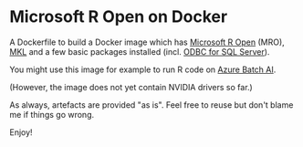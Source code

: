 # Microsoft R Open on Docker
A Dockerfile to build a Docker image which has [Microsoft R Open](https://mran.microsoft.com/open) (MRO), [MKL](https://software.intel.com/en-us/mkl) and a few basic packages installed (incl. [ODBC for SQL Server](https://docs.microsoft.com/en-us/sql/connect/odbc/linux-mac/installing-the-microsoft-odbc-driver-for-sql-server?view=sql-server-2017)).

You might use this image for example to run R code on [Azure Batch AI](https://azure.microsoft.com/en-us/services/batch-ai).

(However, the image does not yet contain NVIDIA drivers so far.)

As always, artefacts are provided "as is". Feel free to reuse but don't blame me if things go wrong.

Enjoy!